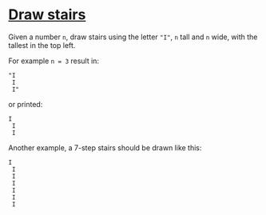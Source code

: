 # [Draw stairs](https://www.codewars.com/kata/draw-stairs "https://www.codewars.com/kata/5b4e779c578c6a898e0005c5")

Given a number `n`, draw stairs using the letter `"I"`, `n` tall and `n` wide, with the tallest in the top left.

For example `n = 3` result in:
```
"I
 I
 I"
```
or printed:
```
I
 I
 I
```

Another example, a 7-step stairs should be drawn like this:

```
I
 I
 I
 I
 I
 I
 I
```
